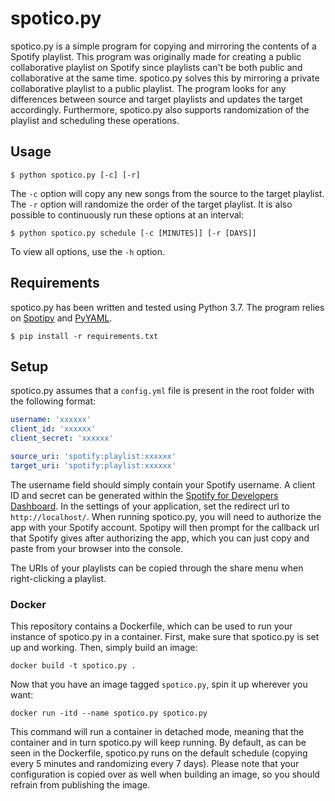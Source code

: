 # spotico.py

spotico.py is a simple program for copying and mirroring the contents of a Spotify playlist.
This program was originally made for creating a public collaborative playlist on Spotify since playlists can't be both public and collaborative at the same time.
spotico.py solves this by mirroring a private collaborative playlist to a public playlist.
The program looks for any differences between source and target playlists and updates the target accordingly.
Furthermore, spotico.py also supports randomization of the playlist and scheduling these operations.

## Usage
```shell script
$ python spotico.py [-c] [-r]
```
The `-c` option will copy any new songs from the source to the target playlist.
The `-r` option will randomize the order of the target playlist.
It is also possible to continuously run these options at an interval:
```shell script
$ python spotico.py schedule [-c [MINUTES]] [-r [DAYS]]
```
To view all options, use the `-h` option.

## Requirements
spotico.py has been written and tested using Python 3.7.
The program relies on [Spotipy](https://github.com/plamere/spotipy) and [PyYAML](https://github.com/yaml/pyyaml).
```shell script
$ pip install -r requirements.txt
```

## Setup
spotico.py assumes that a `config.yml` file is present in the root folder with the following format:
```yaml
username: 'xxxxxx'
client_id: 'xxxxxx'
client_secret: 'xxxxxx'

source_uri: 'spotify:playlist:xxxxxx'
target_uri: 'spotify:playlist:xxxxxx'
```

The username field should simply contain your Spotify username.
A client ID and secret can be generated within the [Spotify for Developers Dashboard](https://developer.spotify.com/dashboard/).
In the settings of your application, set the redirect url to `http://localhost/`.
When running spotico.py, you will need to authorize the app with your Spotify account.
Spotipy will then prompt for the callback url that Spotify gives after authorizing the app, which you can just copy and paste from your browser into the console.

The URIs of your playlists can be copied through the share menu when right-clicking a playlist.

### Docker
This repository contains a Dockerfile, which can be used to run your instance of spotico.py in a container.
First, make sure that spotico.py is set up and working.
Then, simply build an image:
```shell script
docker build -t spotico.py .
```
Now that you have an image tagged `spotico.py`, spin it up wherever you want:
```shell script
docker run -itd --name spotico.py spotico.py
```
This command will run a container in detached mode, meaning that the container and in turn spotico.py will keep running.
By default, as can be seen in the Dockerfile, spotico.py runs on the default schedule (copying every 5 minutes and randomizing every 7 days).
Please note that your configuration is copied over as well when building an image, so you should refrain from publishing the image.

